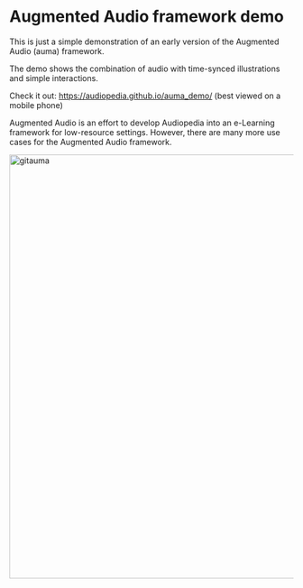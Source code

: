 # Augmented Audio framework demo

This is just a simple demonstration of an early version of the Augmented Audio (auma) framework.

The demo shows the combination of audio with time-synced illustrations and simple interactions.

Check it out: https://audiopedia.github.io/auma_demo/ (best viewed on a mobile phone)

Augmented Audio is an effort to develop Audiopedia into an e-Learning framework for low-resource settings. However, there are many more use cases for the Augmented Audio framework.


  <img width="752" alt="gitauma" src="https://user-images.githubusercontent.com/32398058/125087221-9dc7cf80-e0cc-11eb-82c2-84225e27f9db.png">




